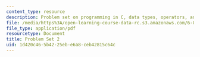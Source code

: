 ```yaml
---
content_type: resource
description: Problem set on programming in C, data types, operators, and expressions.
file: /media/https%3A/open-learning-course-data-rc.s3.amazonaws.com/6-087-practical-programming-in-c-january-iap-2010/1d420c465b4225ebe6a8ceb42815c64c_MIT6_087IAP10_assn02.pdf
file_type: application/pdf
resourcetype: Document
title: Problem Set 2
uid: 1d420c46-5b42-25eb-e6a8-ceb42815c64c
---
```

